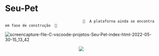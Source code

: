 # Seu-Pet
                                        🚧  A plataforna ainda se encontra em fase de construção  🚧
![screencapture-file-C-vscoode-projetos-Seu-Pet-index-html-2022-05-30-15_13_42](https://user-images.githubusercontent.com/86318311/171044999-5bc6cf2e-315e-4057-af60-54ecdffd0f1e.png)



<p align="center">
<img src="http://img.shields.io/static/v1?label=STATUS&message=EM%20DESENVOLVIMENTO&color=GREEN&style=for-the-badge"/>
</p>
